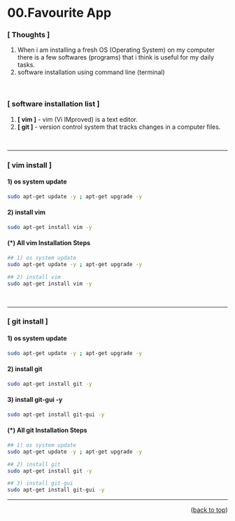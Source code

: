<a name="topage"></a>

# 00.Favourite App

### [ Thoughts ]

  1. When i am installing a fresh OS (Operating System) on my computer there is a few softwares (programs) that i think is useful for my daily tasks.
  2. software installation using command line (terminal)

<br/>

### [ software installation list ]
1. **[ vim ]** - vim (Vi IMproved) is a text editor.
2. **[ git ]** - version control system that tracks changes in a computer files.

<br/>

-----
### [ vim install ]

#### 1) os system update
  ```sh
sudo apt-get update -y ; apt-get upgrade -y
```

#### 2) install vim
  ```sh
sudo apt-get install vim -y
```

#### (*) All vim Installation Steps
 ```sh
## 1) os system update
sudo apt-get update -y ; apt-get upgrade -y

## 2) install vim
sudo apt-get install vim -y
```

<br/>

-----
### [ git install ]

#### 1) os system update
  ```sh
sudo apt-get update -y ; apt-get upgrade -y
```

#### 2) install git
  ```sh
sudo apt-get install git -y
```

#### 3) install git-gui -y
  ```sh
sudo apt-get install git-gui -y
```

#### (*) All git Installation Steps
 ```sh
## 1) os system update
sudo apt-get update -y ; apt-get upgrade -y

## 2) install git
sudo apt-get install git -y

## 3) install git-gui
sudo apt-get install git-gui -y
```

---

<p align="right">(<a href="#topage">back to top</a>)</p>
<br/>
<br/>
